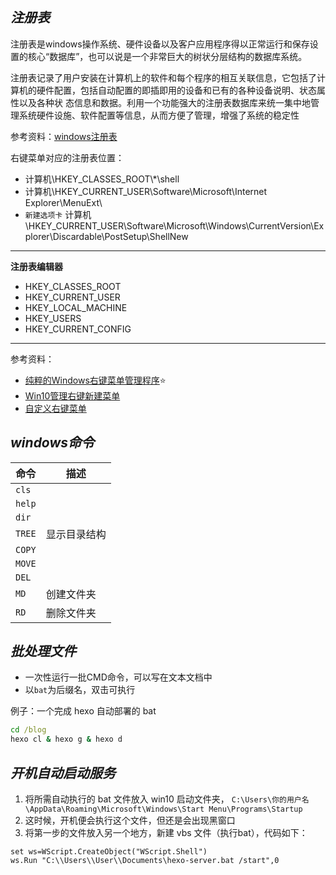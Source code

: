 ## _注册表_

注册表是windows操作系统、硬件设备以及客户应用程序得以正常运行和保存设置的核心“数据库”，也可以说是一个非常巨大的树状分层结构的数据库系统。

注册表记录了用户安装在计算机上的软件和每个程序的相互关联信息，它包括了计算机的硬件配置，包括自动配置的即插即用的设备和已有的各种设备说明、状态属性以及各种状 态信息和数据。利用一个功能强大的注册表数据库来统一集中地管理系统硬件设施、软件配置等信息，从而方便了管理，增强了系统的稳定性

参考资料：[windows注册表](https://blog.csdn.net/wz_cow/article/details/88835569)

右键菜单对应的注册表位置：
- 计算机\HKEY_CLASSES_ROOT\\*\shell
- 计算机\HKEY_CURRENT_USER\Software\Microsoft\Internet Explorer\MenuExt\
- `新建选项卡` 计算机\HKEY_CURRENT_USER\Software\Microsoft\Windows\CurrentVersion\Explorer\Discardable\PostSetup\ShellNew


---------------

**注册表编辑器**

- HKEY_CLASSES_ROOT
- HKEY_CURRENT_USER
- HKEY_LOCAL_MACHINE
- HKEY_USERS
- HKEY_CURRENT_CONFIG



---------------

参考资料：
- [纯粹的Windows右键菜单管理程序](https://github.com/BluePointLilac/ContextMenuManager)⭐
- [Win10管理右键新建菜单](https://blog.csdn.net/weixin_44811846/article/details/103288139)
- [自定义右键菜单](https://shliang.blog.csdn.net/article/details/89286118)


## _windows命令_

| 命令   | 描述         |
| ------ | ------------ |
| `cls`  |              |
| `help` |              |
| `dir`  |              |
| `TREE` | 显示目录结构 |
| `COPY` |              |
| `MOVE` |              |
| `DEL`  |              |
| `MD`   | 创建文件夹   |
| `RD`   | 删除文件夹   |

## _批处理文件_
- 一次性运行一批CMD命令，可以写在文本文档中
- 以`bat`为后缀名，双击可执行


例子：一个完成 hexo 自动部署的 bat

```cmd
cd /blog
hexo cl & hexo g & hexo d
```

## _开机自动启动服务_

1. 将所需自动执行的 bat 文件放入 win10 启动文件夹，
`C:\Users\你的用户名\AppData\Roaming\Microsoft\Windows\Start Menu\Programs\Startup`
2. 这时候，开机便会执行这个文件，但还是会出现黑窗口
3. 将第一步的文件放入另一个地方，新建 vbs 文件（执行bat），代码如下：
```vbs
set ws=WScript.CreateObject("WScript.Shell")
ws.Run "C:\\Users\\User\\Documents\hexo-server.bat /start",0
```
